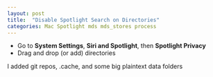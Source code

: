 ```yaml
---
layout: post
title:  "Disable Spotlight Search on Directories"
categories: Mac Spotlight mds mds_stores process
---
```


- Go to **System Settings**, **Siri and Spotlight**, then **Spotlight Privacy**
- Drag and drop (or add) directories

I added git repos, .cache, and some big plaintext data folders


